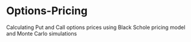 # Options-Pricing
Calculating Put and Call options prices using Black Schole pricing model and Monte Carlo simulations

